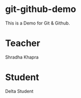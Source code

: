 # git-github-demo
This is a Demo for Git &amp; Github.

# Teacher
Shradha Khapra

# Student
Delta Student
